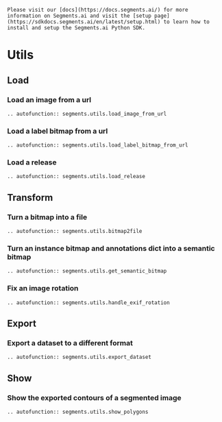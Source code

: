 ```{seealso}
Please visit our [docs](https://docs.segments.ai/) for more information on Segments.ai and visit the [setup page](https://sdkdocs.segments.ai/en/latest/setup.html) to learn how to install and setup the Segments.ai Python SDK.

```

# Utils

## Load

### Load an image from a url

```{eval-rst}
.. autofunction:: segments.utils.load_image_from_url
```

### Load a label bitmap from a url

```{eval-rst}
.. autofunction:: segments.utils.load_label_bitmap_from_url
```

### Load a release

```{eval-rst}
.. autofunction:: segments.utils.load_release
```

## Transform

### Turn a bitmap into a file

```{eval-rst}
.. autofunction:: segments.utils.bitmap2file
```

### Turn an instance bitmap and annotations dict into a semantic bitmap

```{eval-rst}
.. autofunction:: segments.utils.get_semantic_bitmap
```

### Fix an image rotation

```{eval-rst}
.. autofunction:: segments.utils.handle_exif_rotation
```

## Export

### Export a dataset to a different format

```{eval-rst}
.. autofunction:: segments.utils.export_dataset
```

## Show

### Show the exported contours of a segmented image

```{eval-rst}
.. autofunction:: segments.utils.show_polygons
```
